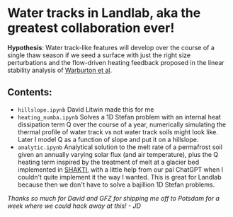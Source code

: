 # Water tracks in Landlab, aka the greatest collaboration ever!

<b>Hypothesis</b>: Water track-like features will develop over the course of a single thaw season if we seed a surface with just the right size perturbations and the flow-driven heating feedback proposed in the linear stability analysis of [Warburton et al](https://eartharxiv.org/repository/view/8587/). 

## Contents:
- `hillslope.ipynb` David Litwin made this for me
- `heating_numba.ipynb` Solves a 1D Stefan problem with an internal heat dissipation term Q over the course of a year, numerically simulating the thermal profile of water track vs not water track soils might look like. Later I model Q as a function of slope and put it on a hillslope. 
- `analytic.ipynb` Analytical solution to the melt rate of a permafrost soil given an annually varying solar flux (and air temperature), plus the Q heating term inspired by the treatment of melt at a glacier bed implemented in [SHAKTI](https://gmd.copernicus.org/articles/11/2955/2018/), with a little help from our pal ChatGPT when I couldn't quite implement it the way I wanted. This is great for Landlab because then we don't have to solve a bajillion 1D Stefan problems. 

<i>Thanks so much for David and GFZ for shipping me off to Potsdam for a week where we could hack away at this! - JD</i>